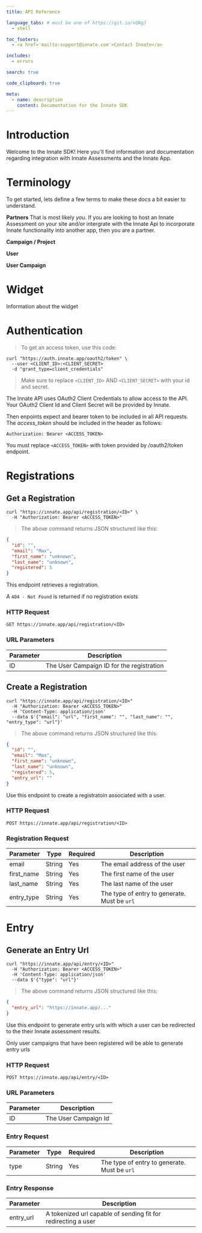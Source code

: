 ```yaml
---
title: API Reference

language_tabs: # must be one of https://git.io/vQNgJ
  - shell

toc_footers:
  - <a href='mailto:support@innate.com'>Contact Innate</a>

includes:
  - errors

search: true

code_clipboard: true

meta:
  - name: description
    content: Documentation for the Innate SDK
---
```


# Introduction

Welcome to the Innate SDK! Here you'll find information and documentation regarding integration with Innate Assessments and the Innate App.

# Terminology

To get started, lets define a few terms to make these docs a bit easier to understand.

**Partners** That is most likely _you_. If you are looking to host an Innate Assessment on your site and/or intergrate with the Innate Api to incorporate Innate functionality into another app, then you are a partner.

**Campaign / Project** 

**User** 

**User Campaign** 


# Widget

Information about the widget

# Authentication

> To get an access token, use this code:

```shell
curl "https://auth.innate.app/oauth2/token" \
  --user <CLIENT_ID>:<CLIENT_SECRET>
  -d "grant_type=client_credentials"
```

> Make sure to replace `<CLIENT_ID>` AND `<CLIENT_SECRET>` with your id and secret.

The Innate API uses OAuth2 Client Credentials to allow access to the API. Your OAuth2 Client Id and Client Secret will be provided by Innate.

Then enpoints expect and bearer token to be included in all API requests. The *access_token* should be included in the header as follows:

`Authorization: Bearer <ACCESS_TOKEN>`

<aside class="notice">
You must replace <code>&lt;ACCESS_TOKEN&gt;</code> with token provided by /oauth2/token endpoint.
</aside>

# Registrations

## Get a Registration

```shell
curl "https://innate.app/api/registration/<ID>" \
  -H "Authorization: Bearer <ACCESS_TOKEN>"
```

> The above command returns JSON structured like this:

```json
{
  "id": "",
  "email": "Max",
  "first_name": "unknown",
  "last_name": "unknown",
  "registered": 5
}
```

This endpoint retrieves a registration.

<aside class="warning">A <code>404 - Not Found</code> is returned if no registration exists</aside>

### HTTP Request

`GET https://innate.app/api/registration/<ID>`

### URL Parameters

Parameter | Description
--------- | -----------
ID | The User Campaign ID for the registration

## Create a Registration

```shell
curl "https://innate.app/api/registration/<ID>"
  -H "Authorization: Bearer <ACCESS_TOKEN>"
  -H 'Content-Type: application/json'
  --data $'{"email": "url", "first_name": "", "last_name": "", "entry_type": "url"}'
```

> The above command returns JSON structured like this:

```json
{
  "id": "",
  "email": "Max",
  "first_name": "unknown",
  "last_name": "unknown",
  "registered": 5,
  "entry_url": ""
}
```

Use this endpoint to create a registratoin associated with a user.

### HTTP Request

`POST https://innate.app/api/registration/<ID>`

### Registration Request

Parameter | Type | Required | Description
--------- | ----------- | ----------- | -----------
email | String | Yes | The email address of the user
first_name | String | Yes | The first name of the user
last_name | String | Yes | The last name of the user
entry_type | String | Yes | The type of entry to generate. Must be `url`

# Entry

## Generate an Entry Url

```shell
curl "https://innate.app/api/entry/<ID>"
  -H "Authorization: Bearer <ACCESS_TOKEN>"
  -H 'Content-Type: application/json'
  --data $'{"type": "url"}'
```

> The above command returns JSON structured like this:

```json
{
  "entry_url": "https://innate.app/..."
}
```

Use this endpoint to generate entry urls with which a user can be redirected to the their Innate assessment results.

<aside class="warning">Only user campaigns that have been registered will be able to generate entry urls</aside>

### HTTP Request

`POST https://innate.app/api/entry/<ID>`

### URL Parameters

Parameter | Description
--------- | -----------
ID | The User Campaign Id

### Entry Request

Parameter | Type | Required | Description
--------- | ----------- | ----------- | -----------
type | String | Yes | The type of entry to generate. Must be `url`

### Entry Response

Parameter | Description
--------- | -----------
entry_url | A tokenized url capable of sending fit for redirecting a user
